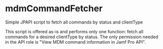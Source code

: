 # mdmCommandFetcher
Simple JPAPI script to fetch all commands by status and clientType

This script is offered as-is and performs only one function: fetch all commands for a desired clientType by status. The only permission needed in the API role is "View MDM command information in Jamf Pro API".